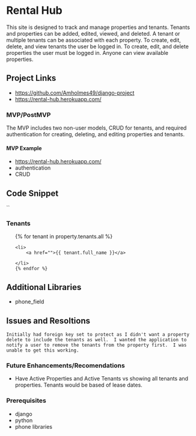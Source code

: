 # Rental Hub
This site is designed to track and manage properties and tenants.  Tenants and properties can be added, edited, viewed, and deleted.  A tenant or multiple tenants can be associated with each property.  To create, edit, delete, and view tenants the user be logged in. To create, edit, and delete properties the user must be logged in.  Anyone can view available properties.


## Project Links
* https://github.com/Amholmes49/django-project
* https://rental-hub.herokuapp.com/


### MVP/PostMVP
The MVP includes two non-user models, CRUD for tenants, and required authentication for creating, deleting, and editing properties and tenants. 

#### MVP Example
- https://rental-hub.herokuapp.com/
- authentication
- CRUD

## Code Snippet
``
<h3>Tenants</h3>
    <ul>
    {% for tenant in property.tenants.all %}

    <li>
        <a href="">{{ tenant.full_name }}</a>
  
    </li>
    {% endfor %}
</ul> 

## Additional Libraries
* phone_field

## Issues and Resoltions
    Initially had foreign key set to protect as I didn't want a property delete to include the tenants as well.  I wanted the application to notify a user to remove the tenants from the property first.  I was unable to get this working.

### Future Enhancements/Recomendations
* Have Active Properties and Active Tenants vs showing all tenants and properties.  Tenants would be based of lease dates.


### Prerequisites
  * django
  * python
  * phone libraries

